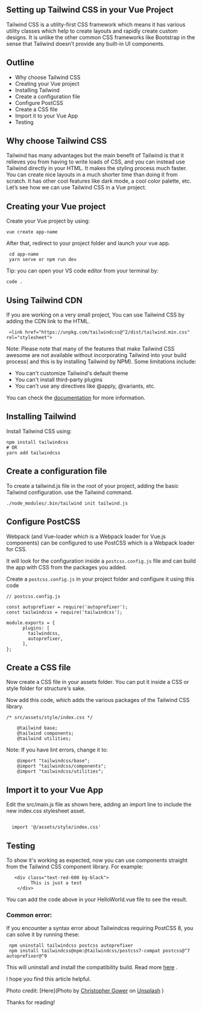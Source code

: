## Setting up Tailwind CSS in your Vue Project

Tailwind CSS is a utility-first CSS framework which means it has various utility classes which help to create layouts and rapidly create custom designs. It is unlike the other common CSS frameworks like Bootstrap in the sense that Tailwind doesn’t provide any built-in UI components.

## Outline
- Why choose Tailwind CSS
- Creating your Vue project
- Installing Tailwind
- Create a configuration file
- Configure PostCSS
- Create a CSS file
- Import it to your Vue App
- Testing

## Why choose Tailwind CSS

Tailwind has many advantages but the main benefit of Tailwind is that it relieves you from having to write loads of CSS, and you can instead use Tailwind directly in your HTML.  It makes the styling process much faster. You can create nice layouts in a much shorter time than doing it from scratch. It has other cool features like dark mode, a cool color palette, etc. Let’s see how we can use Tailwind CSS in a Vue project.


## Creating your Vue project

Create your Vue project by using:
    
```
vue create app-name
``` 
After that, redirect to your project folder and launch your vue app.


```
 cd app-name
 yarn serve or npm run dev
``` 
Tip: you can open your VS code editor from your terminal by:

```
code .
``` 
  
## Using Tailwind CDN

If you are working on a very small project, You can use Tailwind CSS by adding the CDN link to the HTML. 

```
 <link href="https://unpkg.com/tailwindcss@^2/dist/tailwind.min.css" rel="stylesheet">
``` 

Note: Please note that many of the features that make Tailwind CSS awesome are not available without incorporating Tailwind into your build process( and this is by installing Tailwind by NPM). Some limitations include:

- You can't customize Tailwind's default theme
- You can't install third-party plugins
- You can't use any directives like @apply, @variants, etc.

You can check the  [documentation](https://tailwindcss.com/docs/installation)  for more information.

## Installing Tailwind

Install Tailwind CSS using: 

```
npm install tailwindcss
# OR
yarn add tailwindcss
``` 
  
## Create a configuration file

To create a tailwind.js file in the root of your project, adding the basic Tailwind configuration. use the Tailwind command. 


```
./node_modules/.bin/tailwind init tailwind.js

``` 

## Configure PostCSS

Webpack (and Vue-loader which is a Webpack loader for Vue.js components) can be configured to use PostCSS which is a Webpack loader for CSS.

It will look for the configuration inside a `postcss.config.js` file and can build the app with CSS from the packages you added.

Create a `postcss.config.js`  in your project folder and configure it using this code


```
// postcss.config.js
    
const autoprefixer = require('autoprefixer');
const tailwindcss = require('tailwindcss');
    
module.exports = {
      plugins: [
        tailwindcss,
        autoprefixer,
      ],
};
``` 

## Create a CSS file

Now create a CSS file in your assets folder. You can put it inside a CSS or style folder for structure's sake. 

Now add this code, which adds the various packages of the Tailwind CSS library.

```
/* src/assets/style/index.css */
    
    @tailwind base;
    @tailwind components;
    @tailwind utilities;
```  

Note: If you have lint errors, change it to:


```
    @import "tailwindcss/base";
    @import "tailwindcss/components";
    @import "tailwindcss/utilities";
``` 
  
## Import it to your Vue App

Edit the  src/main.js  file as shown here, adding an import line to include the new index.css stylesheet asset.


```

  import '@/assets/style/index.css'
``` 

## Testing 

To show it's working as expected, now you can use components straight from the Tailwind CSS component library. For example:
```
   <div class="text-red-600 bg-black">
         This is just a test
    </div>
```  

You can add the code above in your HelloWorld.vue file to see the result.

### Common error:
If you encounter a syntax error about  Tailwindcss requiring PostCSS 8, you can solve it by running these:
```
 npm uninstall tailwindcss postcss autoprefixer
 npm install tailwindcss@npm:@tailwindcss/postcss7-compat postcss@^7 autoprefixer@^9

``` 
   
This will uninstall and install the compatibility build. Read more  [here](https://github.com/postcss/postcss/wiki/PostCSS-8-for-end-users) .

I hope you find this article helpful.

Photo credit:  [Here](Photo by <a href="https://unsplash.com/@cgower?utm_source=unsplash&utm_medium=referral&utm_content=creditCopyText">Christopher Gower</a> on <a href="https://unsplash.com/s/photos/coding?utm_source=unsplash&utm_medium=referral&utm_content=creditCopyText">Unsplash</a>
  ) 

Thanks for reading!
 